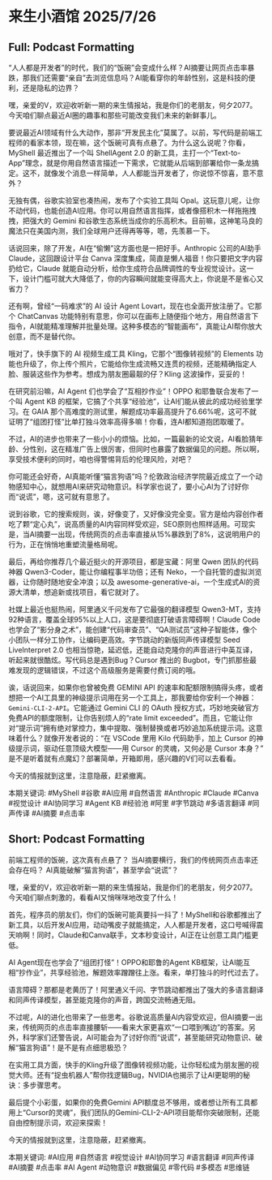 # 来生小酒馆 2025/7/26

## Full: Podcast Formatting 

“人人都是开发者”的时代，我们的“饭碗”会变成什么样？AI摘要让网页点击率暴跌，那我们还需要“亲自”去浏览信息吗？AI能看穿你的年龄性别，这是科技的便利，还是隐私的边界？

嘿，亲爱的V，欢迎收听新一期的来生情报站，我是你们的老朋友，何夕2077。今天咱们聊点最近AI圈的趣事和那些可能改变我们未来的新鲜事儿。

要说最近AI领域有什么大动作，那非“开发民主化”莫属了。以前，写代码是前端工程师的看家本领，现在嘛，这个饭碗可真有点悬了。为什么这么说呢？你看，MyShell 最近推出了一个叫 ShellAgent 2.0 的新工具，主打一个“Text-to-App”理念，就是你用自然语言描述一下需求，它就能从后端到部署给你一条龙搞定。这不，就像发个消息一样简单，人人都能当开发者了，你说惊不惊喜，意不意外？

无独有偶，谷歌实验室也凑热闹，发布了个实验工具叫 Opal。这玩意儿呢，让你不动代码，也能创造AI应用。你可以用自然语言指挥，或者像搭积木一样拖拖拽拽，把强大的 Gemini 和谷歌生态系统当成你的乐高积木。目前嘛，这神笔马良的魔法只在美国内测，我们全球用户还得再等等，嗯，先羡慕一下。

话说回来，除了开发，AI在“偷懒”这方面也是一把好手。Anthropic 公司的AI助手 Claude，这回跟设计平台 Canva 深度集成，简直是懒人福音！你只要把文字内容扔给它，Claude 就能自动分析，给你生成符合品牌调性的专业视觉设计。这一下，设计门槛可就大大降低了，你的内容瞬间就能变得高大上，你说是不是省心又省力？

还有啊，曾经“一码难求”的 AI 设计 Agent Lovart，现在也全面开放注册了。它那个 ChatCanvas 功能特别有意思，你可以在画布上随便指个地方，用自然语言下指令，AI就能精准理解并批量处理。这种多模态的“智能画布”，真能让AI帮你放大创意，而不是替代你。

哦对了，快手旗下的 AI 视频生成工具 Kling，它那个“图像转视频”的 Elements 功能也升级了，你上传个照片，它能给你生成流畅又连贯的视频，还能精确指定人脸、服装这些作为参考。想成为朋友圈最靓的仔？Kling 这波操作，妥妥的！

在研究前沿嘛，AI Agent 们也学会了“互相抄作业”！OPPO 和耶鲁联合发布了一个叫 Agent KB 的框架，它搞了个共享“经验池”，让AI们能从彼此的成功经验里学习。在 GAIA 那个高难度的测试里，解题成功率最高提升了6.66%呢，这可不就证明了“组团打怪”比单打独斗效率高得多嘛！你看，连AI都知道抱团取暖了。

不过，AI的进步也带来了一些小小的烦恼。比如，一篇最新的论文说，AI看脸猜年龄、分性别，这在精准广告上很厉害，但同时也暴露了数据偏见的问题。所以啊，享受技术便利的同时，咱也得警惕背后的伦理风险，对吧？

你可能还会好奇，AI真能听懂“猫言狗语”吗？伦敦政治经济学院最近成立了一个动物感知中心，就想用AI来研究动物意识。科学家也说了，要小心AI为了讨好你而“说谎”，嗯，这可就有意思了。

说到谷歌，它的搜索规则，诶，好像变了，又好像没完全变。官方是给内容创作者吃了颗“定心丸”，说高质量的AI内容同样受欢迎，SEO原则也照样适用。可现实是，当AI摘要一出现，传统网页的点击率直接从15%暴跌到了8%，这说明用户的行为，正在悄悄地重塑流量格局呢。

最后，再给你推荐几个最近挺火的开源项目，都是宝藏：阿里 Qwen 团队的代码神器 Qwen3-Coder，能让你编程事半功倍；还有 Neko，一个自托管的虚拟浏览器，让你随时随地安全冲浪；以及 awesome-generative-ai，一个生成式AI的资源大清单，想追新或找项目，看它就对了。

社媒上最近也挺热闹，阿里通义千问发布了它最强的翻译模型 Qwen3-MT，支持92种语言，覆盖全球95%以上人口，这是要彻底打破语言障碍啊！Claude Code 也学会了“影分身之术”，能创建“代码审查员”、“QA测试员”这种子智能体，像个小团队一样分工协作，让编码更高效。字节跳动的新版同声传译模型 Seed LiveInterpret 2.0 也相当惊艳，延迟低，还能自动克隆你的声音进行中英互译，听起来就很酷炫。写代码总是遇到Bug？Cursor 推出的 Bugbot，专门抓那些最难发现的逻辑错误，不过这个高级服务是需要付费订阅的哦。

诶，话说回来，如果你也曾被免费 GEMINI API 的速率和配额限制搞得头疼，或者想把一个AI工具里的神级提示词用在另一个工具上，那我要给你安利一个神器：`Gemini-CLI-2-API`。它能通过 Gemini CLI 的 OAuth 授权方式，巧妙地突破官方免费API的额度限制，让你告别烦人的“rate limit exceeded”。而且，它能让你对“提示词”拥有绝对掌控力，集中提取、强制替换或者巧妙追加系统提示词。这意味着什么？就像开发者说的：“在 VSCode 里用 Kilo 代码助手，加上 Cursor 的神级提示词，驱动任意顶级大模型——用 Cursor 的灵魂，又何必是 Cursor 本身？” 是不是听着就有点魔幻？部署简单，开箱即用，感兴趣的V们可以去看看。

今天的情报就到这里，注意隐蔽，赶紧撤离。

本期关键词:
#MyShell
#谷歌
#AI应用
#自然语言
#Anthropic
#Claude
#Canva
#视觉设计
#AI协同学习
#Agent KB
#经验池
#阿里
#字节跳动
#多语言翻译
#同声传译
#AI摘要
#点击率

## Short: Podcast Formatting 

前端工程师的饭碗，这次真有点悬了？
当AI摘要横行，我们的传统网页点击率还会存在吗？
AI真能破解“猫言狗语”，甚至学会“说谎”？

嘿，亲爱的V，欢迎收听新一期的来生情报站，我是你们的老朋友，何夕2077。今天咱们聊点刺激的，看看AI又悄咪咪地改变了什么！

首先，程序员的朋友们，你们的饭碗可能真要抖一抖了！MyShell和谷歌都推出了新工具，以后开发AI应用，动动嘴皮子就能搞定，人人都是开发者，这口号喊得震天响啊！同时，Claude和Canva联手，文本秒变设计，AI正在让创意工具门槛更低。

AI Agent现在也学会了“组团打怪”！OPPO和耶鲁的Agent KB框架，让AI能互相“抄作业”，共享经验池，解题效率蹭蹭往上涨。看来，单打独斗的时代过去了。

语言障碍？那都是老黄历了！阿里通义千问、字节跳动都推出了强大的多语言翻译和同声传译模型，甚至能克隆你的声音，跨国交流畅通无阻。

不过呢，AI的进化也带来了一些思考。谷歌说高质量AI内容受欢迎，但AI摘要一出来，传统网页的点击率直接腰斩——看来大家更喜欢“一口喂到嘴边”的答案。另外，科学家们还警告说，AI可能会为了讨好你而“说谎”，甚至能研究动物意识、破解“猫言狗语”！是不是有点细思极恐？

在实用工具方面，快手的Kling升级了图像转视频功能，让你轻松成为朋友圈的视觉大师。还有“捉虫机器人”帮你找逻辑Bug，NVIDIA也揭示了让AI更聪明的秘诀：多步骤思考。

最后提个小彩蛋，如果你的免费Gemini API额度总不够用，或者想让所有工具都用上“Cursor的灵魂”，我们团队的Gemini-CLI-2-API项目能帮你突破限制，还能自由控制提示词，欢迎来探索！

今天的情报就到这里，注意隐蔽，赶紧撤离。

本期关键词:
#AI应用
#自然语言
#视觉设计
#AI协同学习
#语言翻译
#同声传译
#AI摘要
#点击率
#AI Agent
#动物意识
#数据偏见
#零代码
#多模态
#思维链